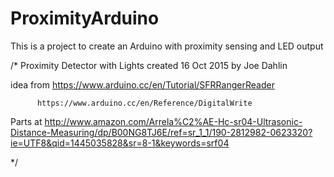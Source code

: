 # ProximityArduino
This is a project to create an Arduino with proximity sensing and LED output

/*
Proximity Detector with Lights
created 16 Oct 2015 by Joe Dahlin

idea from https://www.arduino.cc/en/Tutorial/SFRRangerReader

          https://www.arduino.cc/en/Reference/DigitalWrite

Parts at http://www.amazon.com/Arrela%C2%AE-Hc-sr04-Ultrasonic-Distance-Measuring/dp/B00NG8TJ6E/ref=sr_1_1/190-2812982-0623320?ie=UTF8&qid=1445035828&sr=8-1&keywords=srf04


*/
